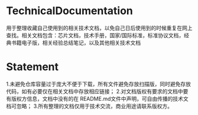 # TechnicalDocumentation
用于整理收藏自己使用到的相关技术文档，以免自己日后使用到的时候重复在网上查找。相关文档包含：芯片文档，技术手册，国家/国际标准，标准协议文档，经典书籍电子版，相关经验总结笔记，以及其他相关技术文档

# Statement
1.未避免仓库容量过于庞大不便于下载，所有文件避免存放扫描版，同时避免存放代码，如有必要仅在相关文档中存放相应链接；
2.对文档版权有要求的文档中要有版权方信息，文档中没有的在 README.md文件中声明，可自由传播的技术文档可忽略；
3.所有整理的文档仅用于技术交流，商业用途请联系版权方。
